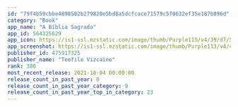```yaml
---
id: "79f4b59cbbe4898502b279820e5bd8a5dcfcace71579c5f0632ef35e187b896d"
category: "Book"
app_name: "A Bíblia Sagrada"
app_id: 564325629
app_icon: https://is1-ssl.mzstatic.com/image/thumb/Purple115/v4/39/d7/51/39d75195-09bd-a73f-3197-3d393aaa2be2/AppIcon-1x_U007emarketing-0-7-85-220-0.png/1024x1024bb.png
app_screenshot: https://is1-ssl.mzstatic.com/image/thumb/Purple113/v4/ce/cc/84/cecc8452-52e9-e8ef-22d6-ab28d2f3806f/pr_source.png/1242x2688bb.png
publisher_id: 475917325
publisher_name: "Teofilo Vizcaino"
rank: 386
most_recent_release: 2021-10-04 00:00:00
release_count_in_past_year: 0
release_count_in_past_year_category: 9
release_count_in_past_year_top_in_category: 23
---
```

